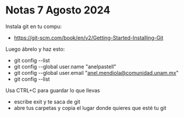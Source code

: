 # Notas 7 Agosto 2024
Instala git en tu compu:
- https://git-scm.com/book/en/v2/Getting-Started-Installing-Git

Luego ábrelo y haz esto:
- git config --list
- git config --global user.name "anelpastell"
- git config --global user.email "anel.mendiola@comunidad.unam.mx"
- git config --list

Usa CTRL+C para guardar lo que llevas
- escribe exit y te saca de git
- abre tus carpetas y copia el lugar donde quieres que esté tu git

